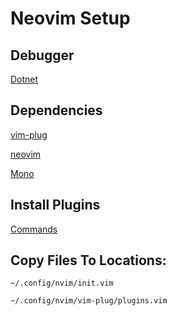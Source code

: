 # Neovim Setup

## Debugger
[Dotnet](https://github.com/Samsung/netcoredbg/tree/master)

## Dependencies
[vim-plug](https://github.com/junegunn/vim-plug)

[neovim](https://neovim.io/)

[Mono](https://www.mono-project.com/download/stable/#download-lin)

## Install Plugins
[Commands](https://github.com/junegunn/vim-plug#commands)


## Copy Files To Locations:
```~/.config/nvim/init.vim```

```~/.config/nvim/vim-plug/plugins.vim```
